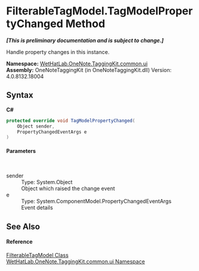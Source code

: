 # FilterableTagModel.TagModelPropertyChanged Method 
 _**\[This is preliminary documentation and is subject to change.\]**_

Handle property changes in this instance.

**Namespace:**&nbsp;<a href="043a9407-ac38-b3ac-7348-a6090af495ad">WetHatLab.OneNote.TaggingKit.common.ui</a><br />**Assembly:**&nbsp;OneNoteTaggingKit (in OneNoteTaggingKit.dll) Version: 4.0.8132.18004

## Syntax

**C#**<br />
``` C#
protected override void TagModelPropertyChanged(
	Object sender,
	PropertyChangedEventArgs e
)
```


#### Parameters
&nbsp;<dl><dt>sender</dt><dd>Type: System.Object<br />Object which raised the change event</dd><dt>e</dt><dd>Type: System.ComponentModel.PropertyChangedEventArgs<br />Event details</dd></dl>

## See Also


#### Reference
<a href="ff6915ee-46c5-1c9e-7b33-f1a306ce968d">FilterableTagModel Class</a><br /><a href="043a9407-ac38-b3ac-7348-a6090af495ad">WetHatLab.OneNote.TaggingKit.common.ui Namespace</a><br />